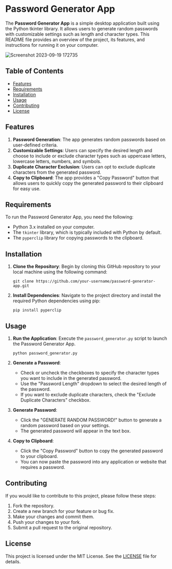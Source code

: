 # Password Generator App

The **Password Generator App** is a simple desktop application built using the Python tkinter library. It allows users to generate random passwords with customizable settings such as length and character types. This README file provides an overview of the project, its features, and instructions for running it on your computer.

![Screenshot 2023-09-19 172735](https://github.com/Mohadeseh76/To-Do_List/assets/141071219/be39e626-26e5-44d1-8aa8-080adaf47f8f)

## Table of Contents

- [Features](#features)
- [Requirements](#requirements)
- [Installation](#installation)
- [Usage](#usage)
- [Contributing](#contributing)
- [License](#license)

## Features

1. **Password Generation**: The app generates random passwords based on user-defined criteria.
2. **Customizable Settings**: Users can specify the desired length and choose to include or exclude character types such as uppercase letters, lowercase letters, numbers, and symbols.
3. **Duplicate Character Exclusion**: Users can opt to exclude duplicate characters from the generated password.
4. **Copy to Clipboard**: The app provides a "Copy Password" button that allows users to quickly copy the generated password to their clipboard for easy use.

## Requirements

To run the Password Generator App, you need the following:

- Python 3.x installed on your computer.
- The `tkinter` library, which is typically included with Python by default.
- The `pyperclip` library for copying passwords to the clipboard.

## Installation

1. **Clone the Repository**: Begin by cloning this GitHub repository to your local machine using the following command:

   ```
   git clone https://github.com/your-username/password-generator-app.git
   ```

2. **Install Dependencies**: Navigate to the project directory and install the required Python dependencies using pip:

   ```
   pip install pyperclip
   ```

## Usage

1. **Run the Application**: Execute the `password_generator.py` script to launch the Password Generator App.

   ```
   python password_generator.py
   ```

2. **Generate a Password**:

   - Check or uncheck the checkboxes to specify the character types you want to include in the generated password.
   - Use the "Password Length" dropdown to select the desired length of the password.
   - If you want to exclude duplicate characters, check the "Exclude Duplicate Characters" checkbox.

3. **Generate Password**:

   - Click the "GENERATE RANDOM PASSWORD!" button to generate a random password based on your settings.
   - The generated password will appear in the text box.

4. **Copy to Clipboard**:

   - Click the "Copy Password" button to copy the generated password to your clipboard.
   - You can now paste the password into any application or website that requires a password.


## Contributing

If you would like to contribute to this project, please follow these steps:

1. Fork the repository.
2. Create a new branch for your feature or bug fix.
3. Make your changes and commit them.
4. Push your changes to your fork.
5. Submit a pull request to the original repository.

## License

This project is licensed under the MIT License. See the [LICENSE](LICENSE) file for details.
